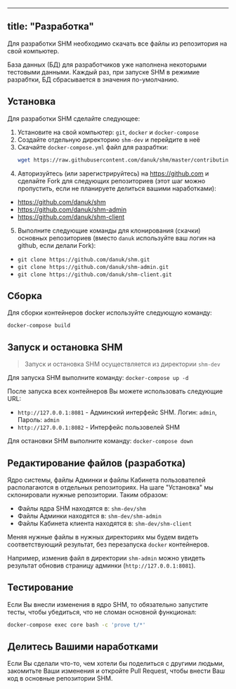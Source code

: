 
---
title: "Разработка"
---

Для разработки SHM необходимо скачать все файлы из репозитория на свой компьютер.

База данных (БД) для разработчиков уже наполнена некоторыми тестовыми данными.
Каждый раз, при запуске SHM в режимие разрабтки, БД сбрасывается в значения по-умолчанию.

## Установка

Для разработки SHM сделайте следующее:

 1. Установите на свой компьютер: `git`, `docker` и `docker-compose`
 2. Создайте отдельную директорию `shm-dev` и перейдите в неё
 3. Скачайте `docker-compose.yml` файл для разрабтки:
    ```bash
    wget https://raw.githubusercontent.com/danuk/shm/master/contributing/docker-compose.yml
    ```
 4. Авторизуйтесь (или зарегистрируйтесь) на https://github.com и сделайте Fork для следующих репозиториев (этот шаг можно пропустить, если не планируете делиться вашими наработками):
   - https://github.com/danuk/shm
   - https://github.com/danuk/shm-admin
   - https://github.com/danuk/shm-client
 5. Выполните следующие команды для клонирования (скачки) основных репозиториев (вместо `danuk` используйте ваш логин на github, если делали Fork):
   - `git clone https://github.com/danuk/shm.git`
   - `git clone https://github.com/danuk/shm-admin.git`
   - `git clone https://github.com/danuk/shm-client.git`

## Сборка

Для сборки контейнеров docker используйте следующую команду:

```docker-compose build```

## Запуск и остановка SHM

> Запуск и остановка SHM осуществляется из директории `shm-dev`

Для запуска SHM выполните команду: `docker-compose up -d`

После запуска всех контейнеров Вы можете использовать следующие URL:
 - `http://127.0.0.1:8081` - Админский интерфейс SHM. Логин: `admin`, Пароль: `admin`
 - `http://127.0.0.1:8082` - Интерфейс пользовелей SHM

Для остановки SHM выполните команду: `docker-compose down`

## Редактирование файлов (разработка)

Ядро системы, файлы Админки и файлы Кабинета пользователей располагаются в отдельных репозиториях.
На шаге "Установка" мы склонировали нужные репозитории. Таким образом:
 - Файлы ядра SHM находятся в: `shm-dev/shm`
 - Файлы Админки находятся в: `shm-dev/shm-admin`
 - Файлы Кабинета клиента находятся в: `shm-dev/shm-client`

Меняя нужные файлы в нужных директориях мы будем видеть соответствующий результат, без перезапуска `docker` контейнеров.

Например, изменив файл в директории `shm-admin` можно увидеть результат обновив страницу админки (`http://127.0.0.1:8081`).

## Тестирование

Если Вы внесли изменения в ядро SHM, то обязательно запустите тесты, чтобы убедиться, что не сломан основной функционал:

```bash
docker-compose exec core bash -c 'prove t/*'
```

## Делитесь Вашими наработками

Если Вы сделали что-то, чем хотели бы поделиться с другими людьми, закомитьте Ваши изменения и откройте Pull Request, чтобы внести
Ваш код в основные репозитории SHM.

